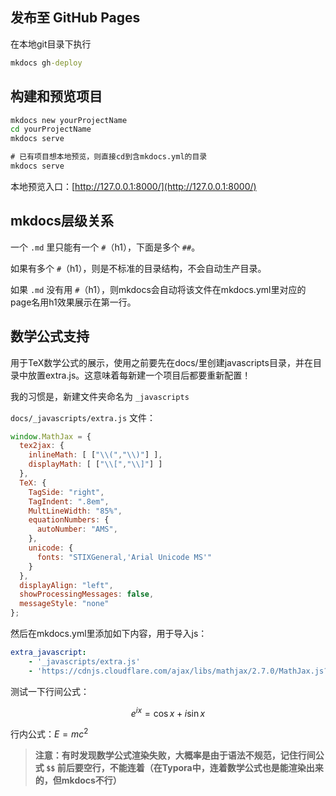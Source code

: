 ## 发布至 GitHub Pages

在本地git目录下执行

```cmd
mkdocs gh-deploy
```

## 构建和预览项目

```cmd
mkdocs new yourProjectName
cd yourProjectName
mkdocs serve

# 已有项目想本地预览，则直接cd到含mkdocs.yml的目录
mkdocs serve
```

本地预览入口：[http://127.0.0.1:8000/](http://127.0.0.1:8000/)

## mkdocs层级关系

一个 `.md` 里只能有一个 `#`（h1），下面是多个 `##`。

如果有多个 `#`（h1），则是不标准的目录结构，不会自动生产目录。

如果 `.md` 没有用 `#`（h1），则mkdocs会自动将该文件在mkdocs.yml里对应的page名用h1效果展示在第一行。

## 数学公式支持

用于TeX数学公式的展示，使用之前要先在docs/里创建javascripts目录，并在目录中放置extra.js。这意味着每新建一个项目后都要重新配置！

我的习惯是，新建文件夹命名为 `_javascripts`

`docs/_javascripts/extra.js` 文件：

```javascript
window.MathJax = {
  tex2jax: {
    inlineMath: [ ["\\(","\\)"] ],
    displayMath: [ ["\\[","\\]"] ]
  },
  TeX: {
    TagSide: "right",
    TagIndent: ".8em",
    MultLineWidth: "85%",
    equationNumbers: {
      autoNumber: "AMS",
    },
    unicode: {
      fonts: "STIXGeneral,'Arial Unicode MS'"
    }
  },
  displayAlign: "left",
  showProcessingMessages: false,
  messageStyle: "none"
};
```

然后在mkdocs.yml里添加如下内容，用于导入js：

```yaml
extra_javascript:
    - '_javascripts/extra.js'
    - 'https://cdnjs.cloudflare.com/ajax/libs/mathjax/2.7.0/MathJax.js?config=TeX-MML-AM_CHTML'
```

测试一下行间公式：

$$
e^{ix} = \cos x + i\sin x
$$

行内公式：$E = mc^2$

> **注意：有时发现数学公式渲染失败，大概率是由于语法不规范，记住行间公式 `$$` 前后要空行，不能连着（在Typora中，连着数学公式也是能渲染出来的，但mkdocs不行）**
